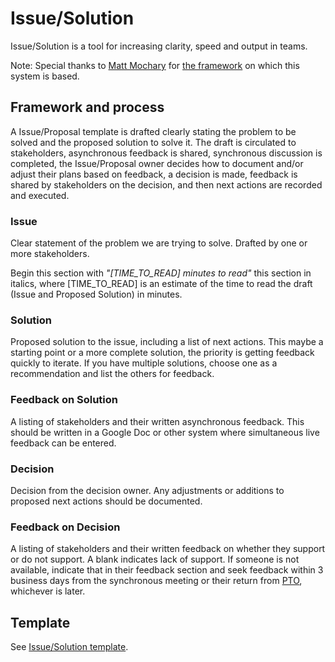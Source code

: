 # Issue/Solution

Issue/Solution is a tool for increasing clarity, speed and output in teams. 

Note: Special thanks to [Matt Mochary](https://www.linkedin.com/in/matt-mochary-34bb4/) for [the framework](https://www.amazon.com/Great-CEO-Within-Tactical-Building/dp/0578599287/ref=sr_1_1?crid=21SSTD6J8FZJP&keywords=ceo+within&qid=1580063482&sprefix=ceo+within%2Caps%2C193&sr=8-1) on which this system is based. 

## Framework and process 

A Issue/Proposal template is drafted clearly stating the problem to be solved and the proposed solution to solve it. The draft is circulated to stakeholders, asynchronous feedback is shared, synchronous discussion is completed, the Issue/Proposal owner decides how to document and/or adjust their plans based on feedback, a decision is made, feedback is shared by stakeholders on the decision, and then next actions are recorded and executed. 

### **Issue** 

Clear statement of the problem we are trying to solve. Drafted by one or more stakeholders.  

Begin this section with _"\[TIME\_TO\_READ\] minutes to read"_ this section in italics, where \[TIME\_TO\_READ\] is an estimate of the time to read the draft \(Issue and Proposed Solution\) in minutes.

### **Solution** 

Proposed solution to the issue, including a list of next actions. This maybe a starting point or a more complete solution, the priority is getting feedback quickly to iterate. If you have multiple solutions, choose one as a recommendation and list the others for feedback. 

### **Feedback** **on Solution** 

A listing of stakeholders and their written asynchronous feedback. This should be written in a Google Doc or other system where simultaneous live feedback can be entered. 

### **Decision**

Decision from the decision owner. Any adjustments or additions to proposed next actions should be documented. 

### **Feedback on Decision** 

A listing of stakeholders and their written feedback on whether they support or do not support. A blank indicates lack of support. If someone is not available, indicate that in their feedback section and seek feedback within 3 business days from the synchronous meeting or their return from [PTO](../../company/about-mattermost/list-of-terms.md#pto), whichever is later. 

## Template

See [Issue/Solution template](https://docs.google.com/document/d/1XDgumIgT525mH40dj24K3q_muIzJOVzHY5uVeg5OUkQ/edit).







